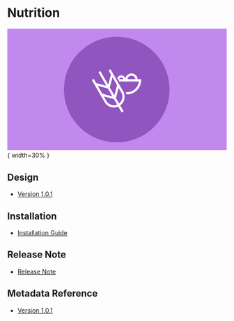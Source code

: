 # Nutrition

![Nutrition](resources/images/package-nutrition.png){ width=30% }

## Design

- [Version 1.0.1](#nutr-agg-design)

## Installation

- [Installation Guide](#nutr-agg-installation)

## Release Note

- [Release Note](#nutr-agg-release-note)

## Metadata Reference

- [Version 1.0.1](https://packages.dhis2.org/en/NUTR_AGG/1.0.1/DHIS2.38/NUTR_AGG_COMPLETE_1.0.1_DHIS2.38.xlsx)
